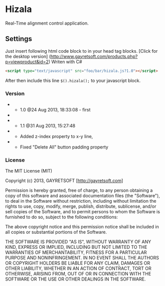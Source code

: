 # Hizala #

Real-Time alignment control application.

## Settings ##
Just insert following html code block to in your head tag blocks.
[Click for the desktop version] (http://www.gayretsoft.com/products.php?p=viewproduct&id=2)
Writen with C#


```html
<script type="text/javascript" src="foo/bar/hizala.js?1.0"></script>
```

After then include this line `$().hizala();` to your javascript block.

### Version ###
* - 1.0 @24 Aug 2013, 18:33:08 - first
* 
* - 1.1 @31 Aug 2013, 15:27:48
*   + Added z-index property to x-y line,
*   + Fixed "Delete All" button padding property

### License ###

The MIT License (MIT)

Copyright (c) 2013, GAYRETSOFT [http://gayretsoft.com]

Permission is hereby granted, free of charge, to any person obtaining a copy of
this software and associated documentation files (the "Software"), to deal in
the Software without restriction, including without limitation the rights to
use, copy, modify, merge, publish, distribute, sublicense, and/or sell copies of
the Software, and to permit persons to whom the Software is furnished to do so,
subject to the following conditions:

The above copyright notice and this permission notice shall be included in all
copies or substantial portions of the Software.

THE SOFTWARE IS PROVIDED "AS IS", WITHOUT WARRANTY OF ANY KIND, EXPRESS OR
IMPLIED, INCLUDING BUT NOT LIMITED TO THE WARRANTIES OF MERCHANTABILITY, FITNESS
FOR A PARTICULAR PURPOSE AND NONINFRINGEMENT. IN NO EVENT SHALL THE AUTHORS OR
COPYRIGHT HOLDERS BE LIABLE FOR ANY CLAIM, DAMAGES OR OTHER LIABILITY, WHETHER
IN AN ACTION OF CONTRACT, TORT OR OTHERWISE, ARISING FROM, OUT OF OR IN
CONNECTION WITH THE SOFTWARE OR THE USE OR OTHER DEALINGS IN THE SOFTWARE.
